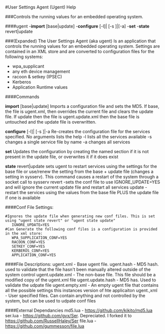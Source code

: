 #User Settings Agent (Ugent) Help

###Controls the running values for an embedded operating system. 
 
####ugent 
-**import** [base|update] 
-**configure** [-l]| [-s <service name>]|[-a]
-**set** <xmlstring> 
-**state** revert|update

###(Expanded)
The User Settings Agent (aka ugent) Is an application that controls the running values for an embedded operating system. Settings are contained in an XML store and are converted to configuration files for the following systems:
 
  - wpa_supplicant
  - any eth device management
  - racoon & setkey (IPSEC)
  - Kerberos
  - Application Runtime values
  
####Commands
  
  **import** [base|update]
	Imports a configuration file and sets the MD5. If base, the file is ugent.xml, then overrides the current file and clears the update file. If update then the file is ugent.update.xml then the base file is untouched and the update file is overwritten.
	
  **configure** [-l]| [-s <service name>]|-a
	Re-creates the configuration file for the services specified. No arguments lists the help
		-l lists all the services available
		-s <service name> changes a single service file by name
		-a changes all services
  
  **set** <xmlstring> 
	Updates the configuration by creating the named section if it is not present in the update file, or overwrites it if it does exist
  
  **state** revert|update
	sets ugent to restart services using the settings for the base file or use/renew the setting from the base + update file (changes a setting in sysserv). This command causes a restart of the system through a socket call to sysserv
     revert -sets the conf file to use IGNORE_UPDATE=YES and will ignore the current update file and restart all services
     update - restart the services using the values from the base file PLUS the update file if one is available
     
     
####Conf File Settings:
  
	#Ignores the update file when generating new conf files. This is set using "ugent state revert" or "ugent state update"
  	   IGNORE_UPDATE=YES 
	#Can Generate the following conf files is a configuration is provided in the xml store:
	   WPA_SUPPLICATION_CONF=YES	
	   RACOON_CONF=YES
	   SETKEY_CONF=YES
	   KERBEROS_CONF=YES
	   APPLICATION_CONF=YES
	   
####File Descriptions:
	ugent.xml 		- Base ugent file. 
	ugent.hash 		- MD5 hash. used to validate that the file hasn't been manually altered outside of the system control
	ugent.update.xml 	- The non-base file. This file should be a modified copy of the ugent.xml file 
	ugent.update.hash	- MD5 has. Used to validate the udpate file
	ugent.empty.xml	- An empty ugent file that contains all the possible settings this instances version of hte applicaiton
	ugent.<name>,xml	- User specified files. Can contain anything and not controlled by the system, but can be used to udpate conf files

####External Dependancies
	md5.lua - https://github.com/kikito/md5.lua
	ser.lua - https://github.com/gvx/Ser. Depreciated. I forked it to https://github.com/RussellHaley/Ser
	file.lua - https://github.com/gummesson/file.lua
	